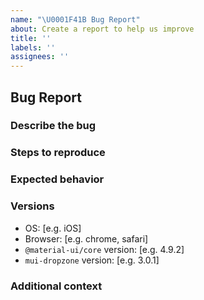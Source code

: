 ```yaml
---
name: "\U0001F41B Bug Report"
about: Create a report to help us improve
title: ''
labels: ''
assignees: ''
---
```


## Bug Report

### Describe the bug

<!--
  A clear and concise description of what the bug is.
-->

### Steps to reproduce

<!--
  Steps to reproduce the behavior:

  1. Go to '...'
  2. Click on '....'
  3. Scroll down to '....'
  4. See error

-->

### Expected behavior

<!--
  A clear and concise description of what you expected to happen.
-->

<!--
### Screenshots

If applicable, add screenshots to help explain your problem.
-->

### Versions

- OS: [e.g. iOS]
- Browser: [e.g. chrome, safari]
- `@material-ui/core` version: [e.g. 4.9.2]
- `mui-dropzone` version: [e.g. 3.0.1]

### Additional context

<!--
  Add any other context about the problem here.
-->
